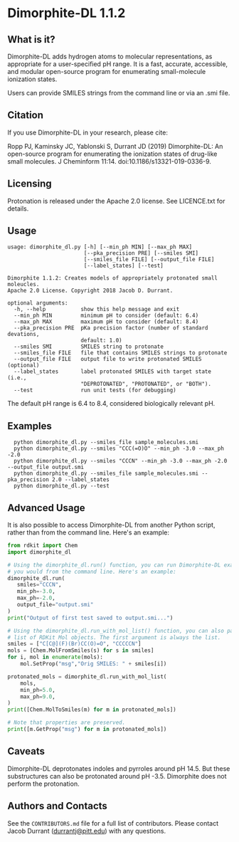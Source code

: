 Dimorphite-DL 1.1.2
===================

What is it?
-----------

Dimorphite-DL adds hydrogen atoms to molecular representations, as appropriate
for a user-specified pH range. It is a fast, accurate, accessible, and modular
open-source program for enumerating small-molecule ionization states.

Users can provide SMILES strings from the command line or via an .smi file.

Citation
--------

If you use Dimorphite-DL in your research, please cite:

Ropp PJ, Kaminsky JC, Yablonski S, Durrant JD (2019) Dimorphite-DL: An
open-source program for enumerating the ionization states of drug-like small
molecules. J Cheminform 11:14. doi:10.1186/s13321-019-0336-9.

Licensing
---------

Protonation is released under the Apache 2.0 license. See LICENCE.txt for
details.

Usage
-----

```
usage: dimorphite_dl.py [-h] [--min_ph MIN] [--max_ph MAX]
                        [--pka_precision PRE] [--smiles SMI]
                        [--smiles_file FILE] [--output_file FILE]
                        [--label_states] [--test]

Dimorphite 1.1.2: Creates models of appropriately protonated small moleucles.
Apache 2.0 License. Copyright 2018 Jacob D. Durrant.

optional arguments:
  -h, --help           show this help message and exit
  --min_ph MIN         minimum pH to consider (default: 6.4)
  --max_ph MAX         maximum pH to consider (default: 8.4)
  --pka_precision PRE  pKa precision factor (number of standard devations,
                       default: 1.0)
  --smiles SMI         SMILES string to protonate
  --smiles_file FILE   file that contains SMILES strings to protonate
  --output_file FILE   output file to write protonated SMILES (optional)
  --label_states       label protonated SMILES with target state (i.e.,
                       "DEPROTONATED", "PROTONATED", or "BOTH").
  --test               run unit tests (for debugging)
```

The default pH range is 6.4 to 8.4, considered biologically relevant pH.

Examples
--------

```
  python dimorphite_dl.py --smiles_file sample_molecules.smi
  python dimorphite_dl.py --smiles "CCC(=O)O" --min_ph -3.0 --max_ph -2.0
  python dimorphite_dl.py --smiles "CCCN" --min_ph -3.0 --max_ph -2.0 --output_file output.smi
  python dimorphite_dl.py --smiles_file sample_molecules.smi --pka_precision 2.0 --label_states
  python dimorphite_dl.py --test
```

Advanced Usage
--------------

It is also possible to access Dimorphite-DL from another Python script, rather
than from the command line. Here's an example:

```python
from rdkit import Chem
import dimorphite_dl

# Using the dimorphite_dl.run() function, you can run Dimorphite-DL exactly as
# you would from the command line. Here's an example:
dimorphite_dl.run(
   smiles="CCCN",
   min_ph=-3.0,
   max_ph=-2.0,
   output_file="output.smi"
)
print("Output of first test saved to output.smi...")

# Using the dimorphite_dl.run_with_mol_list() function, you can also pass a
# list of RDKit Mol objects. The first argument is always the list.
smiles = ["C[C@](F)(Br)CC(O)=O", "CCCCCN"]
mols = [Chem.MolFromSmiles(s) for s in smiles]
for i, mol in enumerate(mols):
    mol.SetProp("msg","Orig SMILES: " + smiles[i])

protonated_mols = dimorphite_dl.run_with_mol_list(
    mols,
    min_ph=5.0,
    max_ph=9.0,
)
print([Chem.MolToSmiles(m) for m in protonated_mols])

# Note that properties are preserved.
print([m.GetProp("msg") for m in protonated_mols])
```

Caveats
-------

Dimorphite-DL deprotonates indoles and pyrroles around pH 14.5. But these
substructures can also be protonated around pH -3.5. Dimorphite does not
perform the protonation.

Authors and Contacts
--------------------

See the `CONTRIBUTORS.md` file for a full list of contributors. Please contact
Jacob Durrant (durrantj@pitt.edu) with any questions.

